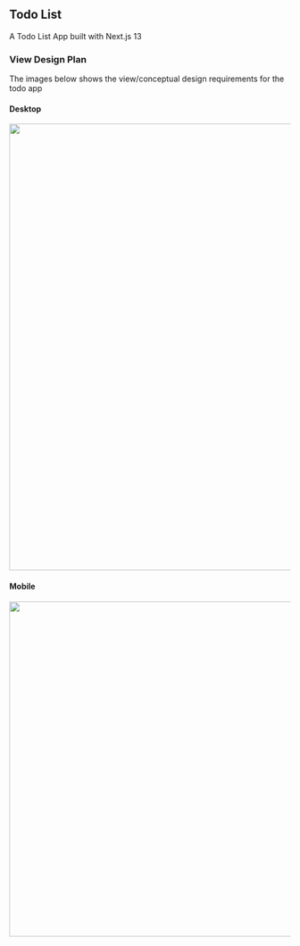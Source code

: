## Todo List
A Todo List App built with Next.js 13

### View Design Plan
The images below shows the view/conceptual design requirements for the todo app

#### Desktop
<div align='center'>
  <image src='./assets/Desktop.png' width='800'/>
</div>

#### Mobile
<div align='center'>
  <image src='./assets/Mobile.png' width='600'/>
</div>